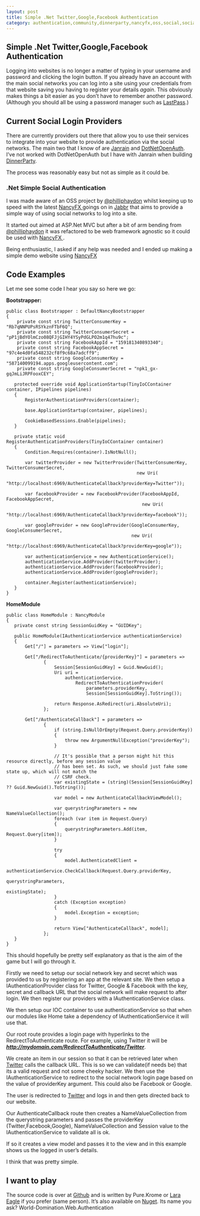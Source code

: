 ```yaml
---
layout: post
title: Simple .Net Twitter,Google,Facebook Authentication
category: authentication,community,dinnerparty,nancyfx,oss,social,social authentication
---
```


## Simple .Net Twitter,Google,Facebook Authentication

Logging into websites is no longer a matter of typing in your username and password and clicking the login button. If you already have an account with the main social networks you can log into a site using your credentials from that website saving you having to register your details *again*. This obviously makes things a bit easier as you don’t have to remember another password. (Although you should all be using a password manager such as [LastPass][1].)

## Current Social Login Providers

There are currently providers out there that allow you to use their services to integrate into your website to provide authentication via the social networks. The main two that I know of are [Janrain][2] and [DotNetOpenAuth][3]. I’ve not worked with DotNetOpenAuth but I have with Janrain when building [DinnerParty][4].

The process was reasonably easy but not as simple as it could be.

<!--excerpt-->

### .Net Simple Social Authentication

I was made aware of an OSS project by [@philliphaydon][5] whilst keeping up to speed with the latest [NancyFX ][6]goings on in [Jabbr][7] that aims to provide a simple way of using social networks to log into a site.

It started out aimed at ASP.Net MVC but after a bit of arm bending from [@philliphaydon][5] it was refactored to be web framework agnostic so it could be used with [NancyFX ][6].

Being enthusiastic, I asked if any help was needed and I ended up making a simple demo website using [NancyFX][6]

## Code Examples

Let me see some code I hear you say so here we go:

**Bootstrapper:**

	public class Bootstrapper : DefaultNancyBootstrapper
	{
	    private const string TwitterConsumerKey = "Rb7qNNPUPsRSYkznFTbF6Q";
	    private const string TwitterConsumerSecret = "pP1jBdYOlmCzo08QFJjGIHY4YSyPdGLPO2m1q47hu9c";
	    private const string FacebookAppId = "159181340893340";
	    private const string FacebookAppSecret = "97c4e4d0fa548232cf8f9c68a7adcff9";
	    private const string GoogleConsumerKey = "587140099194.apps.googleusercontent.com";
	    private const string GoogleConsumerSecret = "npk1_gx-gqJmLiJRPFooxCEY";

       protected override void ApplicationStartup(TinyIoCContainer container, IPipelines pipelines)
       {
           RegisterAuthenticationProviders(container);

           base.ApplicationStartup(container, pipelines);

           CookieBasedSessions.Enable(pipelines);
       }

       private static void RegisterAuthenticationProviders(TinyIoCContainer container)
       {
           Condition.Requires(container).IsNotNull();

           var twitterProvider = new TwitterProvider(TwitterConsumerKey, TwitterConsumerSecret,
                                                     new Uri(
                                                         "http://localhost:6969/AuthenticateCallback?providerKey=Twitter"));

           var facebookProvider = new FacebookProvider(FacebookAppId, FacebookAppSecret,
                                                       new Uri(
                                                           "http://localhost:6969/AuthenticateCallback?providerKey=facebook"));

           var googleProvider = new GoogleProvider(GoogleConsumerKey, GoogleConsumerSecret,
                                                   new Uri(
                                                       "http://localhost:6969/AuthenticateCallback?providerKey=google"));

           var authenticationService = new AuthenticationService();
           authenticationService.AddProvider(twitterProvider);
           authenticationService.AddProvider(facebookProvider);
           authenticationService.AddProvider(googleProvider);

           container.Register(authenticationService);
       }
    }

**HomeModule**

	public class HomeModule : NancyModule
	{  
	   private const string SessionGuidKey = "GUIDKey";

       public HomeModule(IAuthenticationService authenticationService)
       {
           Get["/"] = parameters => View["login"];

           Get["/RedirectToAuthenticate/{providerKey}"] = parameters =>
                  {
                      Session[SessionGuidKey] = Guid.NewGuid();
                      Uri uri =
                          authenticationService.
                              RedirectToAuthenticationProvider(
                                  parameters.providerKey,
                                  Session[SessionGuidKey].ToString());
                      
                      return Response.AsRedirect(uri.AbsoluteUri);
                  };

           Get["/AuthenticateCallback"] = parameters =>
                  {
                      if (string.IsNullOrEmpty(Request.Query.providerKey))
                      {
                          throw new ArgumentNullException("providerKey");
                      }

                      // It's possible that a person might hit this resource directly, before any session value
                      // has been set. As such, we should just fake some state up, which will not match the
                      // CSRF check.
                      var existingState = (string)(Session[SessionGuidKey] ?? Guid.NewGuid().ToString());

                      var model = new AuthenticateCallbackViewModel();

                      var querystringParameters = new NameValueCollection();
                      foreach (var item in Request.Query)
                      {
                          querystringParameters.Add(item, Request.Query[item]);
                      }

                      try
                      {
                          model.AuthenticatedClient =
                              authenticationService.CheckCallback(Request.Query.providerKey,
                                                                  querystringParameters,
                                                                  existingState);
                      }
                      catch (Exception exception)
                      {
                          model.Exception = exception;
                      }

                      return View["AuthenticateCallback", model];
                  };
       }
    }

This should hopefully be pretty self explanatory as that is the aim of the game but I will go through it.

Firstly we need to setup our social network key and secret which was provided to us by registering an app at the relevant site. We then setup a IAuthenticationProvider class for Twitter, Google &amp; Facebook with the key, secret and callback URL that the social network will make request to after login. We then register our providers with a IAuthenticationService class.

We then setup our IOC container to use authenticationService so that when our modules like Home take a dependency of IAuthenticationService it will use that.

Our root route provides a login page with hyperlinks to the RedirectToAuthenticate route. For example, using Twitter it will be **_http://mydomain.com/RedirectToAuthenticate/Twitter_**.

We create an item in our session so that it can be retrieved later when [Twitter][9] calls the callback URL. This is so we can validate(if needs be) that its a valid request and not some cheeky hacker. We then use the IAuthenticationService to redirect to the social network login page based on the value of providerKey argument. This could also be Facebook or Google.

The user is redirected to [Twitter][9] and logs in and then gets directed back to our website.

Our AuthenticateCallback route then creates a NameValueCollection from the querystring parameters and passes the providerKey (Twitter,Facebook,Google), NameValueCollection and Session value to the IAuthenticationService to validate all is ok.

If so it creates a view model and passes it to the view and in this example shows us the logged in user’s details.

I think that was pretty simple.

## I want to play

The source code is over at [Github][10] and is written by Pure.Krome or [Lara Eagle][11] if you prefer (same person). It’s also available on [Nuget][12]. Its name you ask? World-Domination.Web.Authentication

   [1]: http://www.lastpass.com
   [2]: http://janrain.com
   [3]: http://www.dotnetopenauth.net/
   [4]: http://blog.jonathanchannon.com/2012/09/21/nancyfx-ravendb-nerddinner-and-me/
   [5]: http://twitter.com/philliphaydon
   [6]: http://nancyfx.org/
   [7]: http://jabbr.net
   [9]: http://twitter.com
   [10]: https://github.com/PureKrome/World-Domination.Web.Authentication
   [11]: https://twitter.com/lara_eagle
   [12]: http://nuget.org/packages/World-Domination.Web.Authentication
  